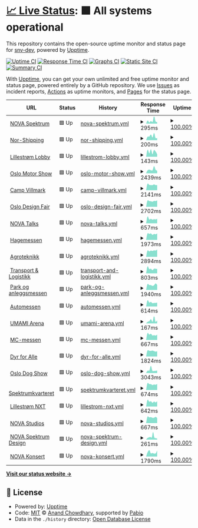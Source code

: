 # [📈 Live Status](https://status.nova.onl): <!--live status--> **🟩 All systems operational**

This repository contains the open-source uptime monitor and status page for [snv-dev](https://status.nova.onl), powered by [Upptime](https://github.com/upptime/upptime).

[![Uptime CI](https://github.com/snv-dev/upptime/workflows/Uptime%20CI/badge.svg)](https://github.com/snv-dev/upptime/actions?query=workflow%3A%22Uptime+CI%22)
[![Response Time CI](https://github.com/snv-dev/upptime/workflows/Response%20Time%20CI/badge.svg)](https://github.com/snv-dev/upptime/actions?query=workflow%3A%22Response+Time+CI%22)
[![Graphs CI](https://github.com/snv-dev/upptime/workflows/Graphs%20CI/badge.svg)](https://github.com/snv-dev/upptime/actions?query=workflow%3A%22Graphs+CI%22)
[![Static Site CI](https://github.com/snv-dev/upptime/workflows/Static%20Site%20CI/badge.svg)](https://github.com/snv-dev/upptime/actions?query=workflow%3A%22Static+Site+CI%22)
[![Summary CI](https://github.com/snv-dev/upptime/workflows/Summary%20CI/badge.svg)](https://github.com/snv-dev/upptime/actions?query=workflow%3A%22Summary+CI%22)

With [Upptime](https://upptime.js.org), you can get your own unlimited and free uptime monitor and status page, powered entirely by a GitHub repository. We use [Issues](https://github.com/snv-dev/upptime/issues) as incident reports, [Actions](https://github.com/snv-dev/upptime/actions) as uptime monitors, and [Pages](https://status.nova.onl) for the status page.

<!--start: status pages-->
<!-- This summary is generated by Upptime (https://github.com/upptime/upptime) -->
<!-- Do not edit this manually, your changes will be overwritten -->
<!-- prettier-ignore -->
| URL | Status | History | Response Time | Uptime |
| --- | ------ | ------- | ------------- | ------ |
| <img alt="" src="https://icons.duckduckgo.com/ip3/novaspektrum.no.ico" height="13"> [NOVA Spektrum](https://novaspektrum.no) | 🟩 Up | [nova-spektrum.yml](https://github.com/snv-dev/upptime/commits/HEAD/history/nova-spektrum.yml) | <details><summary><img alt="Response time graph" src="./graphs/nova-spektrum/response-time-week.png" height="20"> 295ms</summary><br><a href="https://status.nova.onl/history/nova-spektrum"><img alt="Response time 249" src="https://img.shields.io/endpoint?url=https%3A%2F%2Fraw.githubusercontent.com%2Fsnv-dev%2Fupptime%2FHEAD%2Fapi%2Fnova-spektrum%2Fresponse-time.json"></a><br><a href="https://status.nova.onl/history/nova-spektrum"><img alt="24-hour response time 194" src="https://img.shields.io/endpoint?url=https%3A%2F%2Fraw.githubusercontent.com%2Fsnv-dev%2Fupptime%2FHEAD%2Fapi%2Fnova-spektrum%2Fresponse-time-day.json"></a><br><a href="https://status.nova.onl/history/nova-spektrum"><img alt="7-day response time 295" src="https://img.shields.io/endpoint?url=https%3A%2F%2Fraw.githubusercontent.com%2Fsnv-dev%2Fupptime%2FHEAD%2Fapi%2Fnova-spektrum%2Fresponse-time-week.json"></a><br><a href="https://status.nova.onl/history/nova-spektrum"><img alt="30-day response time 212" src="https://img.shields.io/endpoint?url=https%3A%2F%2Fraw.githubusercontent.com%2Fsnv-dev%2Fupptime%2FHEAD%2Fapi%2Fnova-spektrum%2Fresponse-time-month.json"></a><br><a href="https://status.nova.onl/history/nova-spektrum"><img alt="1-year response time 217" src="https://img.shields.io/endpoint?url=https%3A%2F%2Fraw.githubusercontent.com%2Fsnv-dev%2Fupptime%2FHEAD%2Fapi%2Fnova-spektrum%2Fresponse-time-year.json"></a></details> | <details><summary><a href="https://status.nova.onl/history/nova-spektrum">100.00%</a></summary><a href="https://status.nova.onl/history/nova-spektrum"><img alt="All-time uptime 99.98%" src="https://img.shields.io/endpoint?url=https%3A%2F%2Fraw.githubusercontent.com%2Fsnv-dev%2Fupptime%2FHEAD%2Fapi%2Fnova-spektrum%2Fuptime.json"></a><br><a href="https://status.nova.onl/history/nova-spektrum"><img alt="24-hour uptime 100.00%" src="https://img.shields.io/endpoint?url=https%3A%2F%2Fraw.githubusercontent.com%2Fsnv-dev%2Fupptime%2FHEAD%2Fapi%2Fnova-spektrum%2Fuptime-day.json"></a><br><a href="https://status.nova.onl/history/nova-spektrum"><img alt="7-day uptime 100.00%" src="https://img.shields.io/endpoint?url=https%3A%2F%2Fraw.githubusercontent.com%2Fsnv-dev%2Fupptime%2FHEAD%2Fapi%2Fnova-spektrum%2Fuptime-week.json"></a><br><a href="https://status.nova.onl/history/nova-spektrum"><img alt="30-day uptime 99.89%" src="https://img.shields.io/endpoint?url=https%3A%2F%2Fraw.githubusercontent.com%2Fsnv-dev%2Fupptime%2FHEAD%2Fapi%2Fnova-spektrum%2Fuptime-month.json"></a><br><a href="https://status.nova.onl/history/nova-spektrum"><img alt="1-year uptime 99.99%" src="https://img.shields.io/endpoint?url=https%3A%2F%2Fraw.githubusercontent.com%2Fsnv-dev%2Fupptime%2FHEAD%2Fapi%2Fnova-spektrum%2Fuptime-year.json"></a></details>
| <img alt="" src="https://icons.duckduckgo.com/ip3/nor-shipping.com.ico" height="13"> [Nor-Shipping](https://nor-shipping.com) | 🟩 Up | [nor-shipping.yml](https://github.com/snv-dev/upptime/commits/HEAD/history/nor-shipping.yml) | <details><summary><img alt="Response time graph" src="./graphs/nor-shipping/response-time-week.png" height="20"> 200ms</summary><br><a href="https://status.nova.onl/history/nor-shipping"><img alt="Response time 247" src="https://img.shields.io/endpoint?url=https%3A%2F%2Fraw.githubusercontent.com%2Fsnv-dev%2Fupptime%2FHEAD%2Fapi%2Fnor-shipping%2Fresponse-time.json"></a><br><a href="https://status.nova.onl/history/nor-shipping"><img alt="24-hour response time 174" src="https://img.shields.io/endpoint?url=https%3A%2F%2Fraw.githubusercontent.com%2Fsnv-dev%2Fupptime%2FHEAD%2Fapi%2Fnor-shipping%2Fresponse-time-day.json"></a><br><a href="https://status.nova.onl/history/nor-shipping"><img alt="7-day response time 200" src="https://img.shields.io/endpoint?url=https%3A%2F%2Fraw.githubusercontent.com%2Fsnv-dev%2Fupptime%2FHEAD%2Fapi%2Fnor-shipping%2Fresponse-time-week.json"></a><br><a href="https://status.nova.onl/history/nor-shipping"><img alt="30-day response time 211" src="https://img.shields.io/endpoint?url=https%3A%2F%2Fraw.githubusercontent.com%2Fsnv-dev%2Fupptime%2FHEAD%2Fapi%2Fnor-shipping%2Fresponse-time-month.json"></a><br><a href="https://status.nova.onl/history/nor-shipping"><img alt="1-year response time 209" src="https://img.shields.io/endpoint?url=https%3A%2F%2Fraw.githubusercontent.com%2Fsnv-dev%2Fupptime%2FHEAD%2Fapi%2Fnor-shipping%2Fresponse-time-year.json"></a></details> | <details><summary><a href="https://status.nova.onl/history/nor-shipping">100.00%</a></summary><a href="https://status.nova.onl/history/nor-shipping"><img alt="All-time uptime 99.98%" src="https://img.shields.io/endpoint?url=https%3A%2F%2Fraw.githubusercontent.com%2Fsnv-dev%2Fupptime%2FHEAD%2Fapi%2Fnor-shipping%2Fuptime.json"></a><br><a href="https://status.nova.onl/history/nor-shipping"><img alt="24-hour uptime 100.00%" src="https://img.shields.io/endpoint?url=https%3A%2F%2Fraw.githubusercontent.com%2Fsnv-dev%2Fupptime%2FHEAD%2Fapi%2Fnor-shipping%2Fuptime-day.json"></a><br><a href="https://status.nova.onl/history/nor-shipping"><img alt="7-day uptime 100.00%" src="https://img.shields.io/endpoint?url=https%3A%2F%2Fraw.githubusercontent.com%2Fsnv-dev%2Fupptime%2FHEAD%2Fapi%2Fnor-shipping%2Fuptime-week.json"></a><br><a href="https://status.nova.onl/history/nor-shipping"><img alt="30-day uptime 99.90%" src="https://img.shields.io/endpoint?url=https%3A%2F%2Fraw.githubusercontent.com%2Fsnv-dev%2Fupptime%2FHEAD%2Fapi%2Fnor-shipping%2Fuptime-month.json"></a><br><a href="https://status.nova.onl/history/nor-shipping"><img alt="1-year uptime 99.99%" src="https://img.shields.io/endpoint?url=https%3A%2F%2Fraw.githubusercontent.com%2Fsnv-dev%2Fupptime%2FHEAD%2Fapi%2Fnor-shipping%2Fuptime-year.json"></a></details>
| <img alt="" src="https://icons.duckduckgo.com/ip3/lillestromlobby.no.ico" height="13"> [Lillestrøm Lobby](https://lillestromlobby.no) | 🟩 Up | [lillestrom-lobby.yml](https://github.com/snv-dev/upptime/commits/HEAD/history/lillestrom-lobby.yml) | <details><summary><img alt="Response time graph" src="./graphs/lillestrom-lobby/response-time-week.png" height="20"> 143ms</summary><br><a href="https://status.nova.onl/history/lillestrom-lobby"><img alt="Response time 230" src="https://img.shields.io/endpoint?url=https%3A%2F%2Fraw.githubusercontent.com%2Fsnv-dev%2Fupptime%2FHEAD%2Fapi%2Flillestrom-lobby%2Fresponse-time.json"></a><br><a href="https://status.nova.onl/history/lillestrom-lobby"><img alt="24-hour response time 88" src="https://img.shields.io/endpoint?url=https%3A%2F%2Fraw.githubusercontent.com%2Fsnv-dev%2Fupptime%2FHEAD%2Fapi%2Flillestrom-lobby%2Fresponse-time-day.json"></a><br><a href="https://status.nova.onl/history/lillestrom-lobby"><img alt="7-day response time 143" src="https://img.shields.io/endpoint?url=https%3A%2F%2Fraw.githubusercontent.com%2Fsnv-dev%2Fupptime%2FHEAD%2Fapi%2Flillestrom-lobby%2Fresponse-time-week.json"></a><br><a href="https://status.nova.onl/history/lillestrom-lobby"><img alt="30-day response time 189" src="https://img.shields.io/endpoint?url=https%3A%2F%2Fraw.githubusercontent.com%2Fsnv-dev%2Fupptime%2FHEAD%2Fapi%2Flillestrom-lobby%2Fresponse-time-month.json"></a><br><a href="https://status.nova.onl/history/lillestrom-lobby"><img alt="1-year response time 227" src="https://img.shields.io/endpoint?url=https%3A%2F%2Fraw.githubusercontent.com%2Fsnv-dev%2Fupptime%2FHEAD%2Fapi%2Flillestrom-lobby%2Fresponse-time-year.json"></a></details> | <details><summary><a href="https://status.nova.onl/history/lillestrom-lobby">100.00%</a></summary><a href="https://status.nova.onl/history/lillestrom-lobby"><img alt="All-time uptime 99.83%" src="https://img.shields.io/endpoint?url=https%3A%2F%2Fraw.githubusercontent.com%2Fsnv-dev%2Fupptime%2FHEAD%2Fapi%2Flillestrom-lobby%2Fuptime.json"></a><br><a href="https://status.nova.onl/history/lillestrom-lobby"><img alt="24-hour uptime 100.00%" src="https://img.shields.io/endpoint?url=https%3A%2F%2Fraw.githubusercontent.com%2Fsnv-dev%2Fupptime%2FHEAD%2Fapi%2Flillestrom-lobby%2Fuptime-day.json"></a><br><a href="https://status.nova.onl/history/lillestrom-lobby"><img alt="7-day uptime 100.00%" src="https://img.shields.io/endpoint?url=https%3A%2F%2Fraw.githubusercontent.com%2Fsnv-dev%2Fupptime%2FHEAD%2Fapi%2Flillestrom-lobby%2Fuptime-week.json"></a><br><a href="https://status.nova.onl/history/lillestrom-lobby"><img alt="30-day uptime 100.00%" src="https://img.shields.io/endpoint?url=https%3A%2F%2Fraw.githubusercontent.com%2Fsnv-dev%2Fupptime%2FHEAD%2Fapi%2Flillestrom-lobby%2Fuptime-month.json"></a><br><a href="https://status.nova.onl/history/lillestrom-lobby"><img alt="1-year uptime 99.77%" src="https://img.shields.io/endpoint?url=https%3A%2F%2Fraw.githubusercontent.com%2Fsnv-dev%2Fupptime%2FHEAD%2Fapi%2Flillestrom-lobby%2Fuptime-year.json"></a></details>
| <img alt="" src="https://icons.duckduckgo.com/ip3/oslomotorshow.no.ico" height="13"> [Oslo Motor Show](https://oslomotorshow.no) | 🟩 Up | [oslo-motor-show.yml](https://github.com/snv-dev/upptime/commits/HEAD/history/oslo-motor-show.yml) | <details><summary><img alt="Response time graph" src="./graphs/oslo-motor-show/response-time-week.png" height="20"> 2439ms</summary><br><a href="https://status.nova.onl/history/oslo-motor-show"><img alt="Response time 1721" src="https://img.shields.io/endpoint?url=https%3A%2F%2Fraw.githubusercontent.com%2Fsnv-dev%2Fupptime%2FHEAD%2Fapi%2Foslo-motor-show%2Fresponse-time.json"></a><br><a href="https://status.nova.onl/history/oslo-motor-show"><img alt="24-hour response time 2032" src="https://img.shields.io/endpoint?url=https%3A%2F%2Fraw.githubusercontent.com%2Fsnv-dev%2Fupptime%2FHEAD%2Fapi%2Foslo-motor-show%2Fresponse-time-day.json"></a><br><a href="https://status.nova.onl/history/oslo-motor-show"><img alt="7-day response time 2439" src="https://img.shields.io/endpoint?url=https%3A%2F%2Fraw.githubusercontent.com%2Fsnv-dev%2Fupptime%2FHEAD%2Fapi%2Foslo-motor-show%2Fresponse-time-week.json"></a><br><a href="https://status.nova.onl/history/oslo-motor-show"><img alt="30-day response time 2273" src="https://img.shields.io/endpoint?url=https%3A%2F%2Fraw.githubusercontent.com%2Fsnv-dev%2Fupptime%2FHEAD%2Fapi%2Foslo-motor-show%2Fresponse-time-month.json"></a><br><a href="https://status.nova.onl/history/oslo-motor-show"><img alt="1-year response time 1978" src="https://img.shields.io/endpoint?url=https%3A%2F%2Fraw.githubusercontent.com%2Fsnv-dev%2Fupptime%2FHEAD%2Fapi%2Foslo-motor-show%2Fresponse-time-year.json"></a></details> | <details><summary><a href="https://status.nova.onl/history/oslo-motor-show">100.00%</a></summary><a href="https://status.nova.onl/history/oslo-motor-show"><img alt="All-time uptime 99.97%" src="https://img.shields.io/endpoint?url=https%3A%2F%2Fraw.githubusercontent.com%2Fsnv-dev%2Fupptime%2FHEAD%2Fapi%2Foslo-motor-show%2Fuptime.json"></a><br><a href="https://status.nova.onl/history/oslo-motor-show"><img alt="24-hour uptime 100.00%" src="https://img.shields.io/endpoint?url=https%3A%2F%2Fraw.githubusercontent.com%2Fsnv-dev%2Fupptime%2FHEAD%2Fapi%2Foslo-motor-show%2Fuptime-day.json"></a><br><a href="https://status.nova.onl/history/oslo-motor-show"><img alt="7-day uptime 100.00%" src="https://img.shields.io/endpoint?url=https%3A%2F%2Fraw.githubusercontent.com%2Fsnv-dev%2Fupptime%2FHEAD%2Fapi%2Foslo-motor-show%2Fuptime-week.json"></a><br><a href="https://status.nova.onl/history/oslo-motor-show"><img alt="30-day uptime 99.87%" src="https://img.shields.io/endpoint?url=https%3A%2F%2Fraw.githubusercontent.com%2Fsnv-dev%2Fupptime%2FHEAD%2Fapi%2Foslo-motor-show%2Fuptime-month.json"></a><br><a href="https://status.nova.onl/history/oslo-motor-show"><img alt="1-year uptime 99.96%" src="https://img.shields.io/endpoint?url=https%3A%2F%2Fraw.githubusercontent.com%2Fsnv-dev%2Fupptime%2FHEAD%2Fapi%2Foslo-motor-show%2Fuptime-year.json"></a></details>
| <img alt="" src="https://icons.duckduckgo.com/ip3/campvillmark.no.ico" height="13"> [Camp Villmark](https://campvillmark.no) | 🟩 Up | [camp-villmark.yml](https://github.com/snv-dev/upptime/commits/HEAD/history/camp-villmark.yml) | <details><summary><img alt="Response time graph" src="./graphs/camp-villmark/response-time-week.png" height="20"> 2141ms</summary><br><a href="https://status.nova.onl/history/camp-villmark"><img alt="Response time 1837" src="https://img.shields.io/endpoint?url=https%3A%2F%2Fraw.githubusercontent.com%2Fsnv-dev%2Fupptime%2FHEAD%2Fapi%2Fcamp-villmark%2Fresponse-time.json"></a><br><a href="https://status.nova.onl/history/camp-villmark"><img alt="24-hour response time 2358" src="https://img.shields.io/endpoint?url=https%3A%2F%2Fraw.githubusercontent.com%2Fsnv-dev%2Fupptime%2FHEAD%2Fapi%2Fcamp-villmark%2Fresponse-time-day.json"></a><br><a href="https://status.nova.onl/history/camp-villmark"><img alt="7-day response time 2141" src="https://img.shields.io/endpoint?url=https%3A%2F%2Fraw.githubusercontent.com%2Fsnv-dev%2Fupptime%2FHEAD%2Fapi%2Fcamp-villmark%2Fresponse-time-week.json"></a><br><a href="https://status.nova.onl/history/camp-villmark"><img alt="30-day response time 2425" src="https://img.shields.io/endpoint?url=https%3A%2F%2Fraw.githubusercontent.com%2Fsnv-dev%2Fupptime%2FHEAD%2Fapi%2Fcamp-villmark%2Fresponse-time-month.json"></a><br><a href="https://status.nova.onl/history/camp-villmark"><img alt="1-year response time 2096" src="https://img.shields.io/endpoint?url=https%3A%2F%2Fraw.githubusercontent.com%2Fsnv-dev%2Fupptime%2FHEAD%2Fapi%2Fcamp-villmark%2Fresponse-time-year.json"></a></details> | <details><summary><a href="https://status.nova.onl/history/camp-villmark">100.00%</a></summary><a href="https://status.nova.onl/history/camp-villmark"><img alt="All-time uptime 99.97%" src="https://img.shields.io/endpoint?url=https%3A%2F%2Fraw.githubusercontent.com%2Fsnv-dev%2Fupptime%2FHEAD%2Fapi%2Fcamp-villmark%2Fuptime.json"></a><br><a href="https://status.nova.onl/history/camp-villmark"><img alt="24-hour uptime 100.00%" src="https://img.shields.io/endpoint?url=https%3A%2F%2Fraw.githubusercontent.com%2Fsnv-dev%2Fupptime%2FHEAD%2Fapi%2Fcamp-villmark%2Fuptime-day.json"></a><br><a href="https://status.nova.onl/history/camp-villmark"><img alt="7-day uptime 100.00%" src="https://img.shields.io/endpoint?url=https%3A%2F%2Fraw.githubusercontent.com%2Fsnv-dev%2Fupptime%2FHEAD%2Fapi%2Fcamp-villmark%2Fuptime-week.json"></a><br><a href="https://status.nova.onl/history/camp-villmark"><img alt="30-day uptime 99.87%" src="https://img.shields.io/endpoint?url=https%3A%2F%2Fraw.githubusercontent.com%2Fsnv-dev%2Fupptime%2FHEAD%2Fapi%2Fcamp-villmark%2Fuptime-month.json"></a><br><a href="https://status.nova.onl/history/camp-villmark"><img alt="1-year uptime 99.95%" src="https://img.shields.io/endpoint?url=https%3A%2F%2Fraw.githubusercontent.com%2Fsnv-dev%2Fupptime%2FHEAD%2Fapi%2Fcamp-villmark%2Fuptime-year.json"></a></details>
| <img alt="" src="https://icons.duckduckgo.com/ip3/oslodesignfair.no.ico" height="13"> [Oslo Design Fair](https://oslodesignfair.no) | 🟩 Up | [oslo-design-fair.yml](https://github.com/snv-dev/upptime/commits/HEAD/history/oslo-design-fair.yml) | <details><summary><img alt="Response time graph" src="./graphs/oslo-design-fair/response-time-week.png" height="20"> 2702ms</summary><br><a href="https://status.nova.onl/history/oslo-design-fair"><img alt="Response time 2012" src="https://img.shields.io/endpoint?url=https%3A%2F%2Fraw.githubusercontent.com%2Fsnv-dev%2Fupptime%2FHEAD%2Fapi%2Foslo-design-fair%2Fresponse-time.json"></a><br><a href="https://status.nova.onl/history/oslo-design-fair"><img alt="24-hour response time 2872" src="https://img.shields.io/endpoint?url=https%3A%2F%2Fraw.githubusercontent.com%2Fsnv-dev%2Fupptime%2FHEAD%2Fapi%2Foslo-design-fair%2Fresponse-time-day.json"></a><br><a href="https://status.nova.onl/history/oslo-design-fair"><img alt="7-day response time 2702" src="https://img.shields.io/endpoint?url=https%3A%2F%2Fraw.githubusercontent.com%2Fsnv-dev%2Fupptime%2FHEAD%2Fapi%2Foslo-design-fair%2Fresponse-time-week.json"></a><br><a href="https://status.nova.onl/history/oslo-design-fair"><img alt="30-day response time 2950" src="https://img.shields.io/endpoint?url=https%3A%2F%2Fraw.githubusercontent.com%2Fsnv-dev%2Fupptime%2FHEAD%2Fapi%2Foslo-design-fair%2Fresponse-time-month.json"></a><br><a href="https://status.nova.onl/history/oslo-design-fair"><img alt="1-year response time 2398" src="https://img.shields.io/endpoint?url=https%3A%2F%2Fraw.githubusercontent.com%2Fsnv-dev%2Fupptime%2FHEAD%2Fapi%2Foslo-design-fair%2Fresponse-time-year.json"></a></details> | <details><summary><a href="https://status.nova.onl/history/oslo-design-fair">100.00%</a></summary><a href="https://status.nova.onl/history/oslo-design-fair"><img alt="All-time uptime 99.97%" src="https://img.shields.io/endpoint?url=https%3A%2F%2Fraw.githubusercontent.com%2Fsnv-dev%2Fupptime%2FHEAD%2Fapi%2Foslo-design-fair%2Fuptime.json"></a><br><a href="https://status.nova.onl/history/oslo-design-fair"><img alt="24-hour uptime 100.00%" src="https://img.shields.io/endpoint?url=https%3A%2F%2Fraw.githubusercontent.com%2Fsnv-dev%2Fupptime%2FHEAD%2Fapi%2Foslo-design-fair%2Fuptime-day.json"></a><br><a href="https://status.nova.onl/history/oslo-design-fair"><img alt="7-day uptime 100.00%" src="https://img.shields.io/endpoint?url=https%3A%2F%2Fraw.githubusercontent.com%2Fsnv-dev%2Fupptime%2FHEAD%2Fapi%2Foslo-design-fair%2Fuptime-week.json"></a><br><a href="https://status.nova.onl/history/oslo-design-fair"><img alt="30-day uptime 99.87%" src="https://img.shields.io/endpoint?url=https%3A%2F%2Fraw.githubusercontent.com%2Fsnv-dev%2Fupptime%2FHEAD%2Fapi%2Foslo-design-fair%2Fuptime-month.json"></a><br><a href="https://status.nova.onl/history/oslo-design-fair"><img alt="1-year uptime 99.95%" src="https://img.shields.io/endpoint?url=https%3A%2F%2Fraw.githubusercontent.com%2Fsnv-dev%2Fupptime%2FHEAD%2Fapi%2Foslo-design-fair%2Fuptime-year.json"></a></details>
| <img alt="" src="https://icons.duckduckgo.com/ip3/novatalks.no.ico" height="13"> [NOVA Talks](https://novatalks.no) | 🟩 Up | [nova-talks.yml](https://github.com/snv-dev/upptime/commits/HEAD/history/nova-talks.yml) | <details><summary><img alt="Response time graph" src="./graphs/nova-talks/response-time-week.png" height="20"> 657ms</summary><br><a href="https://status.nova.onl/history/nova-talks"><img alt="Response time 984" src="https://img.shields.io/endpoint?url=https%3A%2F%2Fraw.githubusercontent.com%2Fsnv-dev%2Fupptime%2FHEAD%2Fapi%2Fnova-talks%2Fresponse-time.json"></a><br><a href="https://status.nova.onl/history/nova-talks"><img alt="24-hour response time 686" src="https://img.shields.io/endpoint?url=https%3A%2F%2Fraw.githubusercontent.com%2Fsnv-dev%2Fupptime%2FHEAD%2Fapi%2Fnova-talks%2Fresponse-time-day.json"></a><br><a href="https://status.nova.onl/history/nova-talks"><img alt="7-day response time 657" src="https://img.shields.io/endpoint?url=https%3A%2F%2Fraw.githubusercontent.com%2Fsnv-dev%2Fupptime%2FHEAD%2Fapi%2Fnova-talks%2Fresponse-time-week.json"></a><br><a href="https://status.nova.onl/history/nova-talks"><img alt="30-day response time 722" src="https://img.shields.io/endpoint?url=https%3A%2F%2Fraw.githubusercontent.com%2Fsnv-dev%2Fupptime%2FHEAD%2Fapi%2Fnova-talks%2Fresponse-time-month.json"></a><br><a href="https://status.nova.onl/history/nova-talks"><img alt="1-year response time 942" src="https://img.shields.io/endpoint?url=https%3A%2F%2Fraw.githubusercontent.com%2Fsnv-dev%2Fupptime%2FHEAD%2Fapi%2Fnova-talks%2Fresponse-time-year.json"></a></details> | <details><summary><a href="https://status.nova.onl/history/nova-talks">100.00%</a></summary><a href="https://status.nova.onl/history/nova-talks"><img alt="All-time uptime 99.98%" src="https://img.shields.io/endpoint?url=https%3A%2F%2Fraw.githubusercontent.com%2Fsnv-dev%2Fupptime%2FHEAD%2Fapi%2Fnova-talks%2Fuptime.json"></a><br><a href="https://status.nova.onl/history/nova-talks"><img alt="24-hour uptime 100.00%" src="https://img.shields.io/endpoint?url=https%3A%2F%2Fraw.githubusercontent.com%2Fsnv-dev%2Fupptime%2FHEAD%2Fapi%2Fnova-talks%2Fuptime-day.json"></a><br><a href="https://status.nova.onl/history/nova-talks"><img alt="7-day uptime 100.00%" src="https://img.shields.io/endpoint?url=https%3A%2F%2Fraw.githubusercontent.com%2Fsnv-dev%2Fupptime%2FHEAD%2Fapi%2Fnova-talks%2Fuptime-week.json"></a><br><a href="https://status.nova.onl/history/nova-talks"><img alt="30-day uptime 100.00%" src="https://img.shields.io/endpoint?url=https%3A%2F%2Fraw.githubusercontent.com%2Fsnv-dev%2Fupptime%2FHEAD%2Fapi%2Fnova-talks%2Fuptime-month.json"></a><br><a href="https://status.nova.onl/history/nova-talks"><img alt="1-year uptime 99.97%" src="https://img.shields.io/endpoint?url=https%3A%2F%2Fraw.githubusercontent.com%2Fsnv-dev%2Fupptime%2FHEAD%2Fapi%2Fnova-talks%2Fuptime-year.json"></a></details>
| <img alt="" src="https://icons.duckduckgo.com/ip3/hagemessen.no.ico" height="13"> [Hagemessen](https://hagemessen.no) | 🟩 Up | [hagemessen.yml](https://github.com/snv-dev/upptime/commits/HEAD/history/hagemessen.yml) | <details><summary><img alt="Response time graph" src="./graphs/hagemessen/response-time-week.png" height="20"> 1973ms</summary><br><a href="https://status.nova.onl/history/hagemessen"><img alt="Response time 1723" src="https://img.shields.io/endpoint?url=https%3A%2F%2Fraw.githubusercontent.com%2Fsnv-dev%2Fupptime%2FHEAD%2Fapi%2Fhagemessen%2Fresponse-time.json"></a><br><a href="https://status.nova.onl/history/hagemessen"><img alt="24-hour response time 1989" src="https://img.shields.io/endpoint?url=https%3A%2F%2Fraw.githubusercontent.com%2Fsnv-dev%2Fupptime%2FHEAD%2Fapi%2Fhagemessen%2Fresponse-time-day.json"></a><br><a href="https://status.nova.onl/history/hagemessen"><img alt="7-day response time 1973" src="https://img.shields.io/endpoint?url=https%3A%2F%2Fraw.githubusercontent.com%2Fsnv-dev%2Fupptime%2FHEAD%2Fapi%2Fhagemessen%2Fresponse-time-week.json"></a><br><a href="https://status.nova.onl/history/hagemessen"><img alt="30-day response time 2291" src="https://img.shields.io/endpoint?url=https%3A%2F%2Fraw.githubusercontent.com%2Fsnv-dev%2Fupptime%2FHEAD%2Fapi%2Fhagemessen%2Fresponse-time-month.json"></a><br><a href="https://status.nova.onl/history/hagemessen"><img alt="1-year response time 1962" src="https://img.shields.io/endpoint?url=https%3A%2F%2Fraw.githubusercontent.com%2Fsnv-dev%2Fupptime%2FHEAD%2Fapi%2Fhagemessen%2Fresponse-time-year.json"></a></details> | <details><summary><a href="https://status.nova.onl/history/hagemessen">100.00%</a></summary><a href="https://status.nova.onl/history/hagemessen"><img alt="All-time uptime 99.97%" src="https://img.shields.io/endpoint?url=https%3A%2F%2Fraw.githubusercontent.com%2Fsnv-dev%2Fupptime%2FHEAD%2Fapi%2Fhagemessen%2Fuptime.json"></a><br><a href="https://status.nova.onl/history/hagemessen"><img alt="24-hour uptime 100.00%" src="https://img.shields.io/endpoint?url=https%3A%2F%2Fraw.githubusercontent.com%2Fsnv-dev%2Fupptime%2FHEAD%2Fapi%2Fhagemessen%2Fuptime-day.json"></a><br><a href="https://status.nova.onl/history/hagemessen"><img alt="7-day uptime 100.00%" src="https://img.shields.io/endpoint?url=https%3A%2F%2Fraw.githubusercontent.com%2Fsnv-dev%2Fupptime%2FHEAD%2Fapi%2Fhagemessen%2Fuptime-week.json"></a><br><a href="https://status.nova.onl/history/hagemessen"><img alt="30-day uptime 99.88%" src="https://img.shields.io/endpoint?url=https%3A%2F%2Fraw.githubusercontent.com%2Fsnv-dev%2Fupptime%2FHEAD%2Fapi%2Fhagemessen%2Fuptime-month.json"></a><br><a href="https://status.nova.onl/history/hagemessen"><img alt="1-year uptime 99.95%" src="https://img.shields.io/endpoint?url=https%3A%2F%2Fraw.githubusercontent.com%2Fsnv-dev%2Fupptime%2FHEAD%2Fapi%2Fhagemessen%2Fuptime-year.json"></a></details>
| <img alt="" src="https://icons.duckduckgo.com/ip3/agroteknikk.no.ico" height="13"> [Agroteknikk](https://agroteknikk.no) | 🟩 Up | [agroteknikk.yml](https://github.com/snv-dev/upptime/commits/HEAD/history/agroteknikk.yml) | <details><summary><img alt="Response time graph" src="./graphs/agroteknikk/response-time-week.png" height="20"> 2894ms</summary><br><a href="https://status.nova.onl/history/agroteknikk"><img alt="Response time 2347" src="https://img.shields.io/endpoint?url=https%3A%2F%2Fraw.githubusercontent.com%2Fsnv-dev%2Fupptime%2FHEAD%2Fapi%2Fagroteknikk%2Fresponse-time.json"></a><br><a href="https://status.nova.onl/history/agroteknikk"><img alt="24-hour response time 2705" src="https://img.shields.io/endpoint?url=https%3A%2F%2Fraw.githubusercontent.com%2Fsnv-dev%2Fupptime%2FHEAD%2Fapi%2Fagroteknikk%2Fresponse-time-day.json"></a><br><a href="https://status.nova.onl/history/agroteknikk"><img alt="7-day response time 2894" src="https://img.shields.io/endpoint?url=https%3A%2F%2Fraw.githubusercontent.com%2Fsnv-dev%2Fupptime%2FHEAD%2Fapi%2Fagroteknikk%2Fresponse-time-week.json"></a><br><a href="https://status.nova.onl/history/agroteknikk"><img alt="30-day response time 3209" src="https://img.shields.io/endpoint?url=https%3A%2F%2Fraw.githubusercontent.com%2Fsnv-dev%2Fupptime%2FHEAD%2Fapi%2Fagroteknikk%2Fresponse-time-month.json"></a><br><a href="https://status.nova.onl/history/agroteknikk"><img alt="1-year response time 2677" src="https://img.shields.io/endpoint?url=https%3A%2F%2Fraw.githubusercontent.com%2Fsnv-dev%2Fupptime%2FHEAD%2Fapi%2Fagroteknikk%2Fresponse-time-year.json"></a></details> | <details><summary><a href="https://status.nova.onl/history/agroteknikk">100.00%</a></summary><a href="https://status.nova.onl/history/agroteknikk"><img alt="All-time uptime 99.97%" src="https://img.shields.io/endpoint?url=https%3A%2F%2Fraw.githubusercontent.com%2Fsnv-dev%2Fupptime%2FHEAD%2Fapi%2Fagroteknikk%2Fuptime.json"></a><br><a href="https://status.nova.onl/history/agroteknikk"><img alt="24-hour uptime 100.00%" src="https://img.shields.io/endpoint?url=https%3A%2F%2Fraw.githubusercontent.com%2Fsnv-dev%2Fupptime%2FHEAD%2Fapi%2Fagroteknikk%2Fuptime-day.json"></a><br><a href="https://status.nova.onl/history/agroteknikk"><img alt="7-day uptime 100.00%" src="https://img.shields.io/endpoint?url=https%3A%2F%2Fraw.githubusercontent.com%2Fsnv-dev%2Fupptime%2FHEAD%2Fapi%2Fagroteknikk%2Fuptime-week.json"></a><br><a href="https://status.nova.onl/history/agroteknikk"><img alt="30-day uptime 99.88%" src="https://img.shields.io/endpoint?url=https%3A%2F%2Fraw.githubusercontent.com%2Fsnv-dev%2Fupptime%2FHEAD%2Fapi%2Fagroteknikk%2Fuptime-month.json"></a><br><a href="https://status.nova.onl/history/agroteknikk"><img alt="1-year uptime 99.95%" src="https://img.shields.io/endpoint?url=https%3A%2F%2Fraw.githubusercontent.com%2Fsnv-dev%2Fupptime%2FHEAD%2Fapi%2Fagroteknikk%2Fuptime-year.json"></a></details>
| <img alt="" src="https://icons.duckduckgo.com/ip3/transport-logistikk.no.ico" height="13"> [Transport & Logistikk](https://transport-logistikk.no) | 🟩 Up | [transport-and-logistikk.yml](https://github.com/snv-dev/upptime/commits/HEAD/history/transport-and-logistikk.yml) | <details><summary><img alt="Response time graph" src="./graphs/transport-and-logistikk/response-time-week.png" height="20"> 803ms</summary><br><a href="https://status.nova.onl/history/transport-and-logistikk"><img alt="Response time 999" src="https://img.shields.io/endpoint?url=https%3A%2F%2Fraw.githubusercontent.com%2Fsnv-dev%2Fupptime%2FHEAD%2Fapi%2Ftransport-and-logistikk%2Fresponse-time.json"></a><br><a href="https://status.nova.onl/history/transport-and-logistikk"><img alt="24-hour response time 874" src="https://img.shields.io/endpoint?url=https%3A%2F%2Fraw.githubusercontent.com%2Fsnv-dev%2Fupptime%2FHEAD%2Fapi%2Ftransport-and-logistikk%2Fresponse-time-day.json"></a><br><a href="https://status.nova.onl/history/transport-and-logistikk"><img alt="7-day response time 803" src="https://img.shields.io/endpoint?url=https%3A%2F%2Fraw.githubusercontent.com%2Fsnv-dev%2Fupptime%2FHEAD%2Fapi%2Ftransport-and-logistikk%2Fresponse-time-week.json"></a><br><a href="https://status.nova.onl/history/transport-and-logistikk"><img alt="30-day response time 781" src="https://img.shields.io/endpoint?url=https%3A%2F%2Fraw.githubusercontent.com%2Fsnv-dev%2Fupptime%2FHEAD%2Fapi%2Ftransport-and-logistikk%2Fresponse-time-month.json"></a><br><a href="https://status.nova.onl/history/transport-and-logistikk"><img alt="1-year response time 928" src="https://img.shields.io/endpoint?url=https%3A%2F%2Fraw.githubusercontent.com%2Fsnv-dev%2Fupptime%2FHEAD%2Fapi%2Ftransport-and-logistikk%2Fresponse-time-year.json"></a></details> | <details><summary><a href="https://status.nova.onl/history/transport-and-logistikk">100.00%</a></summary><a href="https://status.nova.onl/history/transport-and-logistikk"><img alt="All-time uptime 99.98%" src="https://img.shields.io/endpoint?url=https%3A%2F%2Fraw.githubusercontent.com%2Fsnv-dev%2Fupptime%2FHEAD%2Fapi%2Ftransport-and-logistikk%2Fuptime.json"></a><br><a href="https://status.nova.onl/history/transport-and-logistikk"><img alt="24-hour uptime 100.00%" src="https://img.shields.io/endpoint?url=https%3A%2F%2Fraw.githubusercontent.com%2Fsnv-dev%2Fupptime%2FHEAD%2Fapi%2Ftransport-and-logistikk%2Fuptime-day.json"></a><br><a href="https://status.nova.onl/history/transport-and-logistikk"><img alt="7-day uptime 100.00%" src="https://img.shields.io/endpoint?url=https%3A%2F%2Fraw.githubusercontent.com%2Fsnv-dev%2Fupptime%2FHEAD%2Fapi%2Ftransport-and-logistikk%2Fuptime-week.json"></a><br><a href="https://status.nova.onl/history/transport-and-logistikk"><img alt="30-day uptime 100.00%" src="https://img.shields.io/endpoint?url=https%3A%2F%2Fraw.githubusercontent.com%2Fsnv-dev%2Fupptime%2FHEAD%2Fapi%2Ftransport-and-logistikk%2Fuptime-month.json"></a><br><a href="https://status.nova.onl/history/transport-and-logistikk"><img alt="1-year uptime 99.97%" src="https://img.shields.io/endpoint?url=https%3A%2F%2Fraw.githubusercontent.com%2Fsnv-dev%2Fupptime%2FHEAD%2Fapi%2Ftransport-and-logistikk%2Fuptime-year.json"></a></details>
| <img alt="" src="https://icons.duckduckgo.com/ip3/poga.no.ico" height="13"> [Park og anleggsmessen](https://poga.no) | 🟩 Up | [park-og-anleggsmessen.yml](https://github.com/snv-dev/upptime/commits/HEAD/history/park-og-anleggsmessen.yml) | <details><summary><img alt="Response time graph" src="./graphs/park-og-anleggsmessen/response-time-week.png" height="20"> 1940ms</summary><br><a href="https://status.nova.onl/history/park-og-anleggsmessen"><img alt="Response time 1635" src="https://img.shields.io/endpoint?url=https%3A%2F%2Fraw.githubusercontent.com%2Fsnv-dev%2Fupptime%2FHEAD%2Fapi%2Fpark-og-anleggsmessen%2Fresponse-time.json"></a><br><a href="https://status.nova.onl/history/park-og-anleggsmessen"><img alt="24-hour response time 1709" src="https://img.shields.io/endpoint?url=https%3A%2F%2Fraw.githubusercontent.com%2Fsnv-dev%2Fupptime%2FHEAD%2Fapi%2Fpark-og-anleggsmessen%2Fresponse-time-day.json"></a><br><a href="https://status.nova.onl/history/park-og-anleggsmessen"><img alt="7-day response time 1940" src="https://img.shields.io/endpoint?url=https%3A%2F%2Fraw.githubusercontent.com%2Fsnv-dev%2Fupptime%2FHEAD%2Fapi%2Fpark-og-anleggsmessen%2Fresponse-time-week.json"></a><br><a href="https://status.nova.onl/history/park-og-anleggsmessen"><img alt="30-day response time 2047" src="https://img.shields.io/endpoint?url=https%3A%2F%2Fraw.githubusercontent.com%2Fsnv-dev%2Fupptime%2FHEAD%2Fapi%2Fpark-og-anleggsmessen%2Fresponse-time-month.json"></a><br><a href="https://status.nova.onl/history/park-og-anleggsmessen"><img alt="1-year response time 1850" src="https://img.shields.io/endpoint?url=https%3A%2F%2Fraw.githubusercontent.com%2Fsnv-dev%2Fupptime%2FHEAD%2Fapi%2Fpark-og-anleggsmessen%2Fresponse-time-year.json"></a></details> | <details><summary><a href="https://status.nova.onl/history/park-og-anleggsmessen">100.00%</a></summary><a href="https://status.nova.onl/history/park-og-anleggsmessen"><img alt="All-time uptime 99.97%" src="https://img.shields.io/endpoint?url=https%3A%2F%2Fraw.githubusercontent.com%2Fsnv-dev%2Fupptime%2FHEAD%2Fapi%2Fpark-og-anleggsmessen%2Fuptime.json"></a><br><a href="https://status.nova.onl/history/park-og-anleggsmessen"><img alt="24-hour uptime 100.00%" src="https://img.shields.io/endpoint?url=https%3A%2F%2Fraw.githubusercontent.com%2Fsnv-dev%2Fupptime%2FHEAD%2Fapi%2Fpark-og-anleggsmessen%2Fuptime-day.json"></a><br><a href="https://status.nova.onl/history/park-og-anleggsmessen"><img alt="7-day uptime 100.00%" src="https://img.shields.io/endpoint?url=https%3A%2F%2Fraw.githubusercontent.com%2Fsnv-dev%2Fupptime%2FHEAD%2Fapi%2Fpark-og-anleggsmessen%2Fuptime-week.json"></a><br><a href="https://status.nova.onl/history/park-og-anleggsmessen"><img alt="30-day uptime 99.88%" src="https://img.shields.io/endpoint?url=https%3A%2F%2Fraw.githubusercontent.com%2Fsnv-dev%2Fupptime%2FHEAD%2Fapi%2Fpark-og-anleggsmessen%2Fuptime-month.json"></a><br><a href="https://status.nova.onl/history/park-og-anleggsmessen"><img alt="1-year uptime 99.96%" src="https://img.shields.io/endpoint?url=https%3A%2F%2Fraw.githubusercontent.com%2Fsnv-dev%2Fupptime%2FHEAD%2Fapi%2Fpark-og-anleggsmessen%2Fuptime-year.json"></a></details>
| <img alt="" src="https://icons.duckduckgo.com/ip3/automessen.no.ico" height="13"> [Automessen](https://automessen.no) | 🟩 Up | [automessen.yml](https://github.com/snv-dev/upptime/commits/HEAD/history/automessen.yml) | <details><summary><img alt="Response time graph" src="./graphs/automessen/response-time-week.png" height="20"> 614ms</summary><br><a href="https://status.nova.onl/history/automessen"><img alt="Response time 976" src="https://img.shields.io/endpoint?url=https%3A%2F%2Fraw.githubusercontent.com%2Fsnv-dev%2Fupptime%2FHEAD%2Fapi%2Fautomessen%2Fresponse-time.json"></a><br><a href="https://status.nova.onl/history/automessen"><img alt="24-hour response time 701" src="https://img.shields.io/endpoint?url=https%3A%2F%2Fraw.githubusercontent.com%2Fsnv-dev%2Fupptime%2FHEAD%2Fapi%2Fautomessen%2Fresponse-time-day.json"></a><br><a href="https://status.nova.onl/history/automessen"><img alt="7-day response time 614" src="https://img.shields.io/endpoint?url=https%3A%2F%2Fraw.githubusercontent.com%2Fsnv-dev%2Fupptime%2FHEAD%2Fapi%2Fautomessen%2Fresponse-time-week.json"></a><br><a href="https://status.nova.onl/history/automessen"><img alt="30-day response time 697" src="https://img.shields.io/endpoint?url=https%3A%2F%2Fraw.githubusercontent.com%2Fsnv-dev%2Fupptime%2FHEAD%2Fapi%2Fautomessen%2Fresponse-time-month.json"></a><br><a href="https://status.nova.onl/history/automessen"><img alt="1-year response time 898" src="https://img.shields.io/endpoint?url=https%3A%2F%2Fraw.githubusercontent.com%2Fsnv-dev%2Fupptime%2FHEAD%2Fapi%2Fautomessen%2Fresponse-time-year.json"></a></details> | <details><summary><a href="https://status.nova.onl/history/automessen">100.00%</a></summary><a href="https://status.nova.onl/history/automessen"><img alt="All-time uptime 99.98%" src="https://img.shields.io/endpoint?url=https%3A%2F%2Fraw.githubusercontent.com%2Fsnv-dev%2Fupptime%2FHEAD%2Fapi%2Fautomessen%2Fuptime.json"></a><br><a href="https://status.nova.onl/history/automessen"><img alt="24-hour uptime 100.00%" src="https://img.shields.io/endpoint?url=https%3A%2F%2Fraw.githubusercontent.com%2Fsnv-dev%2Fupptime%2FHEAD%2Fapi%2Fautomessen%2Fuptime-day.json"></a><br><a href="https://status.nova.onl/history/automessen"><img alt="7-day uptime 100.00%" src="https://img.shields.io/endpoint?url=https%3A%2F%2Fraw.githubusercontent.com%2Fsnv-dev%2Fupptime%2FHEAD%2Fapi%2Fautomessen%2Fuptime-week.json"></a><br><a href="https://status.nova.onl/history/automessen"><img alt="30-day uptime 100.00%" src="https://img.shields.io/endpoint?url=https%3A%2F%2Fraw.githubusercontent.com%2Fsnv-dev%2Fupptime%2FHEAD%2Fapi%2Fautomessen%2Fuptime-month.json"></a><br><a href="https://status.nova.onl/history/automessen"><img alt="1-year uptime 99.97%" src="https://img.shields.io/endpoint?url=https%3A%2F%2Fraw.githubusercontent.com%2Fsnv-dev%2Fupptime%2FHEAD%2Fapi%2Fautomessen%2Fuptime-year.json"></a></details>
| <img alt="" src="https://icons.duckduckgo.com/ip3/umamiarena.no.ico" height="13"> [UMAMI Arena](https://umamiarena.no) | 🟩 Up | [umami-arena.yml](https://github.com/snv-dev/upptime/commits/HEAD/history/umami-arena.yml) | <details><summary><img alt="Response time graph" src="./graphs/umami-arena/response-time-week.png" height="20"> 167ms</summary><br><a href="https://status.nova.onl/history/umami-arena"><img alt="Response time 393" src="https://img.shields.io/endpoint?url=https%3A%2F%2Fraw.githubusercontent.com%2Fsnv-dev%2Fupptime%2FHEAD%2Fapi%2Fumami-arena%2Fresponse-time.json"></a><br><a href="https://status.nova.onl/history/umami-arena"><img alt="24-hour response time 143" src="https://img.shields.io/endpoint?url=https%3A%2F%2Fraw.githubusercontent.com%2Fsnv-dev%2Fupptime%2FHEAD%2Fapi%2Fumami-arena%2Fresponse-time-day.json"></a><br><a href="https://status.nova.onl/history/umami-arena"><img alt="7-day response time 167" src="https://img.shields.io/endpoint?url=https%3A%2F%2Fraw.githubusercontent.com%2Fsnv-dev%2Fupptime%2FHEAD%2Fapi%2Fumami-arena%2Fresponse-time-week.json"></a><br><a href="https://status.nova.onl/history/umami-arena"><img alt="30-day response time 200" src="https://img.shields.io/endpoint?url=https%3A%2F%2Fraw.githubusercontent.com%2Fsnv-dev%2Fupptime%2FHEAD%2Fapi%2Fumami-arena%2Fresponse-time-month.json"></a><br><a href="https://status.nova.onl/history/umami-arena"><img alt="1-year response time 214" src="https://img.shields.io/endpoint?url=https%3A%2F%2Fraw.githubusercontent.com%2Fsnv-dev%2Fupptime%2FHEAD%2Fapi%2Fumami-arena%2Fresponse-time-year.json"></a></details> | <details><summary><a href="https://status.nova.onl/history/umami-arena">100.00%</a></summary><a href="https://status.nova.onl/history/umami-arena"><img alt="All-time uptime 99.81%" src="https://img.shields.io/endpoint?url=https%3A%2F%2Fraw.githubusercontent.com%2Fsnv-dev%2Fupptime%2FHEAD%2Fapi%2Fumami-arena%2Fuptime.json"></a><br><a href="https://status.nova.onl/history/umami-arena"><img alt="24-hour uptime 100.00%" src="https://img.shields.io/endpoint?url=https%3A%2F%2Fraw.githubusercontent.com%2Fsnv-dev%2Fupptime%2FHEAD%2Fapi%2Fumami-arena%2Fuptime-day.json"></a><br><a href="https://status.nova.onl/history/umami-arena"><img alt="7-day uptime 100.00%" src="https://img.shields.io/endpoint?url=https%3A%2F%2Fraw.githubusercontent.com%2Fsnv-dev%2Fupptime%2FHEAD%2Fapi%2Fumami-arena%2Fuptime-week.json"></a><br><a href="https://status.nova.onl/history/umami-arena"><img alt="30-day uptime 99.90%" src="https://img.shields.io/endpoint?url=https%3A%2F%2Fraw.githubusercontent.com%2Fsnv-dev%2Fupptime%2FHEAD%2Fapi%2Fumami-arena%2Fuptime-month.json"></a><br><a href="https://status.nova.onl/history/umami-arena"><img alt="1-year uptime 99.76%" src="https://img.shields.io/endpoint?url=https%3A%2F%2Fraw.githubusercontent.com%2Fsnv-dev%2Fupptime%2FHEAD%2Fapi%2Fumami-arena%2Fuptime-year.json"></a></details>
| <img alt="" src="https://icons.duckduckgo.com/ip3/mcmessen.no.ico" height="13"> [MC-messen](https://mcmessen.no) | 🟩 Up | [mc-messen.yml](https://github.com/snv-dev/upptime/commits/HEAD/history/mc-messen.yml) | <details><summary><img alt="Response time graph" src="./graphs/mc-messen/response-time-week.png" height="20"> 667ms</summary><br><a href="https://status.nova.onl/history/mc-messen"><img alt="Response time 952" src="https://img.shields.io/endpoint?url=https%3A%2F%2Fraw.githubusercontent.com%2Fsnv-dev%2Fupptime%2FHEAD%2Fapi%2Fmc-messen%2Fresponse-time.json"></a><br><a href="https://status.nova.onl/history/mc-messen"><img alt="24-hour response time 623" src="https://img.shields.io/endpoint?url=https%3A%2F%2Fraw.githubusercontent.com%2Fsnv-dev%2Fupptime%2FHEAD%2Fapi%2Fmc-messen%2Fresponse-time-day.json"></a><br><a href="https://status.nova.onl/history/mc-messen"><img alt="7-day response time 667" src="https://img.shields.io/endpoint?url=https%3A%2F%2Fraw.githubusercontent.com%2Fsnv-dev%2Fupptime%2FHEAD%2Fapi%2Fmc-messen%2Fresponse-time-week.json"></a><br><a href="https://status.nova.onl/history/mc-messen"><img alt="30-day response time 716" src="https://img.shields.io/endpoint?url=https%3A%2F%2Fraw.githubusercontent.com%2Fsnv-dev%2Fupptime%2FHEAD%2Fapi%2Fmc-messen%2Fresponse-time-month.json"></a><br><a href="https://status.nova.onl/history/mc-messen"><img alt="1-year response time 862" src="https://img.shields.io/endpoint?url=https%3A%2F%2Fraw.githubusercontent.com%2Fsnv-dev%2Fupptime%2FHEAD%2Fapi%2Fmc-messen%2Fresponse-time-year.json"></a></details> | <details><summary><a href="https://status.nova.onl/history/mc-messen">100.00%</a></summary><a href="https://status.nova.onl/history/mc-messen"><img alt="All-time uptime 99.98%" src="https://img.shields.io/endpoint?url=https%3A%2F%2Fraw.githubusercontent.com%2Fsnv-dev%2Fupptime%2FHEAD%2Fapi%2Fmc-messen%2Fuptime.json"></a><br><a href="https://status.nova.onl/history/mc-messen"><img alt="24-hour uptime 100.00%" src="https://img.shields.io/endpoint?url=https%3A%2F%2Fraw.githubusercontent.com%2Fsnv-dev%2Fupptime%2FHEAD%2Fapi%2Fmc-messen%2Fuptime-day.json"></a><br><a href="https://status.nova.onl/history/mc-messen"><img alt="7-day uptime 100.00%" src="https://img.shields.io/endpoint?url=https%3A%2F%2Fraw.githubusercontent.com%2Fsnv-dev%2Fupptime%2FHEAD%2Fapi%2Fmc-messen%2Fuptime-week.json"></a><br><a href="https://status.nova.onl/history/mc-messen"><img alt="30-day uptime 100.00%" src="https://img.shields.io/endpoint?url=https%3A%2F%2Fraw.githubusercontent.com%2Fsnv-dev%2Fupptime%2FHEAD%2Fapi%2Fmc-messen%2Fuptime-month.json"></a><br><a href="https://status.nova.onl/history/mc-messen"><img alt="1-year uptime 99.97%" src="https://img.shields.io/endpoint?url=https%3A%2F%2Fraw.githubusercontent.com%2Fsnv-dev%2Fupptime%2FHEAD%2Fapi%2Fmc-messen%2Fuptime-year.json"></a></details>
| <img alt="" src="https://icons.duckduckgo.com/ip3/dyrforalle.no.ico" height="13"> [Dyr for Alle](https://dyrforalle.no) | 🟩 Up | [dyr-for-alle.yml](https://github.com/snv-dev/upptime/commits/HEAD/history/dyr-for-alle.yml) | <details><summary><img alt="Response time graph" src="./graphs/dyr-for-alle/response-time-week.png" height="20"> 1824ms</summary><br><a href="https://status.nova.onl/history/dyr-for-alle"><img alt="Response time 1558" src="https://img.shields.io/endpoint?url=https%3A%2F%2Fraw.githubusercontent.com%2Fsnv-dev%2Fupptime%2FHEAD%2Fapi%2Fdyr-for-alle%2Fresponse-time.json"></a><br><a href="https://status.nova.onl/history/dyr-for-alle"><img alt="24-hour response time 1798" src="https://img.shields.io/endpoint?url=https%3A%2F%2Fraw.githubusercontent.com%2Fsnv-dev%2Fupptime%2FHEAD%2Fapi%2Fdyr-for-alle%2Fresponse-time-day.json"></a><br><a href="https://status.nova.onl/history/dyr-for-alle"><img alt="7-day response time 1824" src="https://img.shields.io/endpoint?url=https%3A%2F%2Fraw.githubusercontent.com%2Fsnv-dev%2Fupptime%2FHEAD%2Fapi%2Fdyr-for-alle%2Fresponse-time-week.json"></a><br><a href="https://status.nova.onl/history/dyr-for-alle"><img alt="30-day response time 2018" src="https://img.shields.io/endpoint?url=https%3A%2F%2Fraw.githubusercontent.com%2Fsnv-dev%2Fupptime%2FHEAD%2Fapi%2Fdyr-for-alle%2Fresponse-time-month.json"></a><br><a href="https://status.nova.onl/history/dyr-for-alle"><img alt="1-year response time 1759" src="https://img.shields.io/endpoint?url=https%3A%2F%2Fraw.githubusercontent.com%2Fsnv-dev%2Fupptime%2FHEAD%2Fapi%2Fdyr-for-alle%2Fresponse-time-year.json"></a></details> | <details><summary><a href="https://status.nova.onl/history/dyr-for-alle">100.00%</a></summary><a href="https://status.nova.onl/history/dyr-for-alle"><img alt="All-time uptime 99.97%" src="https://img.shields.io/endpoint?url=https%3A%2F%2Fraw.githubusercontent.com%2Fsnv-dev%2Fupptime%2FHEAD%2Fapi%2Fdyr-for-alle%2Fuptime.json"></a><br><a href="https://status.nova.onl/history/dyr-for-alle"><img alt="24-hour uptime 100.00%" src="https://img.shields.io/endpoint?url=https%3A%2F%2Fraw.githubusercontent.com%2Fsnv-dev%2Fupptime%2FHEAD%2Fapi%2Fdyr-for-alle%2Fuptime-day.json"></a><br><a href="https://status.nova.onl/history/dyr-for-alle"><img alt="7-day uptime 100.00%" src="https://img.shields.io/endpoint?url=https%3A%2F%2Fraw.githubusercontent.com%2Fsnv-dev%2Fupptime%2FHEAD%2Fapi%2Fdyr-for-alle%2Fuptime-week.json"></a><br><a href="https://status.nova.onl/history/dyr-for-alle"><img alt="30-day uptime 99.89%" src="https://img.shields.io/endpoint?url=https%3A%2F%2Fraw.githubusercontent.com%2Fsnv-dev%2Fupptime%2FHEAD%2Fapi%2Fdyr-for-alle%2Fuptime-month.json"></a><br><a href="https://status.nova.onl/history/dyr-for-alle"><img alt="1-year uptime 99.96%" src="https://img.shields.io/endpoint?url=https%3A%2F%2Fraw.githubusercontent.com%2Fsnv-dev%2Fupptime%2FHEAD%2Fapi%2Fdyr-for-alle%2Fuptime-year.json"></a></details>
| <img alt="" src="https://icons.duckduckgo.com/ip3/oslodogshow.no.ico" height="13"> [Oslo Dog Show](https://oslodogshow.no) | 🟩 Up | [oslo-dog-show.yml](https://github.com/snv-dev/upptime/commits/HEAD/history/oslo-dog-show.yml) | <details><summary><img alt="Response time graph" src="./graphs/oslo-dog-show/response-time-week.png" height="20"> 3043ms</summary><br><a href="https://status.nova.onl/history/oslo-dog-show"><img alt="Response time 1720" src="https://img.shields.io/endpoint?url=https%3A%2F%2Fraw.githubusercontent.com%2Fsnv-dev%2Fupptime%2FHEAD%2Fapi%2Foslo-dog-show%2Fresponse-time.json"></a><br><a href="https://status.nova.onl/history/oslo-dog-show"><img alt="24-hour response time 4182" src="https://img.shields.io/endpoint?url=https%3A%2F%2Fraw.githubusercontent.com%2Fsnv-dev%2Fupptime%2FHEAD%2Fapi%2Foslo-dog-show%2Fresponse-time-day.json"></a><br><a href="https://status.nova.onl/history/oslo-dog-show"><img alt="7-day response time 3043" src="https://img.shields.io/endpoint?url=https%3A%2F%2Fraw.githubusercontent.com%2Fsnv-dev%2Fupptime%2FHEAD%2Fapi%2Foslo-dog-show%2Fresponse-time-week.json"></a><br><a href="https://status.nova.onl/history/oslo-dog-show"><img alt="30-day response time 2409" src="https://img.shields.io/endpoint?url=https%3A%2F%2Fraw.githubusercontent.com%2Fsnv-dev%2Fupptime%2FHEAD%2Fapi%2Foslo-dog-show%2Fresponse-time-month.json"></a><br><a href="https://status.nova.onl/history/oslo-dog-show"><img alt="1-year response time 1978" src="https://img.shields.io/endpoint?url=https%3A%2F%2Fraw.githubusercontent.com%2Fsnv-dev%2Fupptime%2FHEAD%2Fapi%2Foslo-dog-show%2Fresponse-time-year.json"></a></details> | <details><summary><a href="https://status.nova.onl/history/oslo-dog-show">100.00%</a></summary><a href="https://status.nova.onl/history/oslo-dog-show"><img alt="All-time uptime 99.97%" src="https://img.shields.io/endpoint?url=https%3A%2F%2Fraw.githubusercontent.com%2Fsnv-dev%2Fupptime%2FHEAD%2Fapi%2Foslo-dog-show%2Fuptime.json"></a><br><a href="https://status.nova.onl/history/oslo-dog-show"><img alt="24-hour uptime 100.00%" src="https://img.shields.io/endpoint?url=https%3A%2F%2Fraw.githubusercontent.com%2Fsnv-dev%2Fupptime%2FHEAD%2Fapi%2Foslo-dog-show%2Fuptime-day.json"></a><br><a href="https://status.nova.onl/history/oslo-dog-show"><img alt="7-day uptime 100.00%" src="https://img.shields.io/endpoint?url=https%3A%2F%2Fraw.githubusercontent.com%2Fsnv-dev%2Fupptime%2FHEAD%2Fapi%2Foslo-dog-show%2Fuptime-week.json"></a><br><a href="https://status.nova.onl/history/oslo-dog-show"><img alt="30-day uptime 99.89%" src="https://img.shields.io/endpoint?url=https%3A%2F%2Fraw.githubusercontent.com%2Fsnv-dev%2Fupptime%2FHEAD%2Fapi%2Foslo-dog-show%2Fuptime-month.json"></a><br><a href="https://status.nova.onl/history/oslo-dog-show"><img alt="1-year uptime 99.96%" src="https://img.shields.io/endpoint?url=https%3A%2F%2Fraw.githubusercontent.com%2Fsnv-dev%2Fupptime%2FHEAD%2Fapi%2Foslo-dog-show%2Fuptime-year.json"></a></details>
| <img alt="" src="https://icons.duckduckgo.com/ip3/spektrumkvarteret.no.ico" height="13"> [Spektrumkvarteret](https://spektrumkvarteret.no) | 🟩 Up | [spektrumkvarteret.yml](https://github.com/snv-dev/upptime/commits/HEAD/history/spektrumkvarteret.yml) | <details><summary><img alt="Response time graph" src="./graphs/spektrumkvarteret/response-time-week.png" height="20"> 674ms</summary><br><a href="https://status.nova.onl/history/spektrumkvarteret"><img alt="Response time 994" src="https://img.shields.io/endpoint?url=https%3A%2F%2Fraw.githubusercontent.com%2Fsnv-dev%2Fupptime%2FHEAD%2Fapi%2Fspektrumkvarteret%2Fresponse-time.json"></a><br><a href="https://status.nova.onl/history/spektrumkvarteret"><img alt="24-hour response time 706" src="https://img.shields.io/endpoint?url=https%3A%2F%2Fraw.githubusercontent.com%2Fsnv-dev%2Fupptime%2FHEAD%2Fapi%2Fspektrumkvarteret%2Fresponse-time-day.json"></a><br><a href="https://status.nova.onl/history/spektrumkvarteret"><img alt="7-day response time 674" src="https://img.shields.io/endpoint?url=https%3A%2F%2Fraw.githubusercontent.com%2Fsnv-dev%2Fupptime%2FHEAD%2Fapi%2Fspektrumkvarteret%2Fresponse-time-week.json"></a><br><a href="https://status.nova.onl/history/spektrumkvarteret"><img alt="30-day response time 713" src="https://img.shields.io/endpoint?url=https%3A%2F%2Fraw.githubusercontent.com%2Fsnv-dev%2Fupptime%2FHEAD%2Fapi%2Fspektrumkvarteret%2Fresponse-time-month.json"></a><br><a href="https://status.nova.onl/history/spektrumkvarteret"><img alt="1-year response time 928" src="https://img.shields.io/endpoint?url=https%3A%2F%2Fraw.githubusercontent.com%2Fsnv-dev%2Fupptime%2FHEAD%2Fapi%2Fspektrumkvarteret%2Fresponse-time-year.json"></a></details> | <details><summary><a href="https://status.nova.onl/history/spektrumkvarteret">100.00%</a></summary><a href="https://status.nova.onl/history/spektrumkvarteret"><img alt="All-time uptime 99.98%" src="https://img.shields.io/endpoint?url=https%3A%2F%2Fraw.githubusercontent.com%2Fsnv-dev%2Fupptime%2FHEAD%2Fapi%2Fspektrumkvarteret%2Fuptime.json"></a><br><a href="https://status.nova.onl/history/spektrumkvarteret"><img alt="24-hour uptime 100.00%" src="https://img.shields.io/endpoint?url=https%3A%2F%2Fraw.githubusercontent.com%2Fsnv-dev%2Fupptime%2FHEAD%2Fapi%2Fspektrumkvarteret%2Fuptime-day.json"></a><br><a href="https://status.nova.onl/history/spektrumkvarteret"><img alt="7-day uptime 100.00%" src="https://img.shields.io/endpoint?url=https%3A%2F%2Fraw.githubusercontent.com%2Fsnv-dev%2Fupptime%2FHEAD%2Fapi%2Fspektrumkvarteret%2Fuptime-week.json"></a><br><a href="https://status.nova.onl/history/spektrumkvarteret"><img alt="30-day uptime 100.00%" src="https://img.shields.io/endpoint?url=https%3A%2F%2Fraw.githubusercontent.com%2Fsnv-dev%2Fupptime%2FHEAD%2Fapi%2Fspektrumkvarteret%2Fuptime-month.json"></a><br><a href="https://status.nova.onl/history/spektrumkvarteret"><img alt="1-year uptime 99.97%" src="https://img.shields.io/endpoint?url=https%3A%2F%2Fraw.githubusercontent.com%2Fsnv-dev%2Fupptime%2FHEAD%2Fapi%2Fspektrumkvarteret%2Fuptime-year.json"></a></details>
| <img alt="" src="https://icons.duckduckgo.com/ip3/lillestromnxt.no.ico" height="13"> [Lillestrøm NXT](https://lillestromnxt.no) | 🟩 Up | [lillestrom-nxt.yml](https://github.com/snv-dev/upptime/commits/HEAD/history/lillestrom-nxt.yml) | <details><summary><img alt="Response time graph" src="./graphs/lillestrom-nxt/response-time-week.png" height="20"> 642ms</summary><br><a href="https://status.nova.onl/history/lillestrom-nxt"><img alt="Response time 1017" src="https://img.shields.io/endpoint?url=https%3A%2F%2Fraw.githubusercontent.com%2Fsnv-dev%2Fupptime%2FHEAD%2Fapi%2Flillestrom-nxt%2Fresponse-time.json"></a><br><a href="https://status.nova.onl/history/lillestrom-nxt"><img alt="24-hour response time 743" src="https://img.shields.io/endpoint?url=https%3A%2F%2Fraw.githubusercontent.com%2Fsnv-dev%2Fupptime%2FHEAD%2Fapi%2Flillestrom-nxt%2Fresponse-time-day.json"></a><br><a href="https://status.nova.onl/history/lillestrom-nxt"><img alt="7-day response time 642" src="https://img.shields.io/endpoint?url=https%3A%2F%2Fraw.githubusercontent.com%2Fsnv-dev%2Fupptime%2FHEAD%2Fapi%2Flillestrom-nxt%2Fresponse-time-week.json"></a><br><a href="https://status.nova.onl/history/lillestrom-nxt"><img alt="30-day response time 702" src="https://img.shields.io/endpoint?url=https%3A%2F%2Fraw.githubusercontent.com%2Fsnv-dev%2Fupptime%2FHEAD%2Fapi%2Flillestrom-nxt%2Fresponse-time-month.json"></a><br><a href="https://status.nova.onl/history/lillestrom-nxt"><img alt="1-year response time 894" src="https://img.shields.io/endpoint?url=https%3A%2F%2Fraw.githubusercontent.com%2Fsnv-dev%2Fupptime%2FHEAD%2Fapi%2Flillestrom-nxt%2Fresponse-time-year.json"></a></details> | <details><summary><a href="https://status.nova.onl/history/lillestrom-nxt">100.00%</a></summary><a href="https://status.nova.onl/history/lillestrom-nxt"><img alt="All-time uptime 99.97%" src="https://img.shields.io/endpoint?url=https%3A%2F%2Fraw.githubusercontent.com%2Fsnv-dev%2Fupptime%2FHEAD%2Fapi%2Flillestrom-nxt%2Fuptime.json"></a><br><a href="https://status.nova.onl/history/lillestrom-nxt"><img alt="24-hour uptime 100.00%" src="https://img.shields.io/endpoint?url=https%3A%2F%2Fraw.githubusercontent.com%2Fsnv-dev%2Fupptime%2FHEAD%2Fapi%2Flillestrom-nxt%2Fuptime-day.json"></a><br><a href="https://status.nova.onl/history/lillestrom-nxt"><img alt="7-day uptime 100.00%" src="https://img.shields.io/endpoint?url=https%3A%2F%2Fraw.githubusercontent.com%2Fsnv-dev%2Fupptime%2FHEAD%2Fapi%2Flillestrom-nxt%2Fuptime-week.json"></a><br><a href="https://status.nova.onl/history/lillestrom-nxt"><img alt="30-day uptime 100.00%" src="https://img.shields.io/endpoint?url=https%3A%2F%2Fraw.githubusercontent.com%2Fsnv-dev%2Fupptime%2FHEAD%2Fapi%2Flillestrom-nxt%2Fuptime-month.json"></a><br><a href="https://status.nova.onl/history/lillestrom-nxt"><img alt="1-year uptime 99.97%" src="https://img.shields.io/endpoint?url=https%3A%2F%2Fraw.githubusercontent.com%2Fsnv-dev%2Fupptime%2FHEAD%2Fapi%2Flillestrom-nxt%2Fuptime-year.json"></a></details>
| <img alt="" src="https://icons.duckduckgo.com/ip3/novastudios.no.ico" height="13"> [NOVA Studios](https://novastudios.no) | 🟩 Up | [nova-studios.yml](https://github.com/snv-dev/upptime/commits/HEAD/history/nova-studios.yml) | <details><summary><img alt="Response time graph" src="./graphs/nova-studios/response-time-week.png" height="20"> 667ms</summary><br><a href="https://status.nova.onl/history/nova-studios"><img alt="Response time 1016" src="https://img.shields.io/endpoint?url=https%3A%2F%2Fraw.githubusercontent.com%2Fsnv-dev%2Fupptime%2FHEAD%2Fapi%2Fnova-studios%2Fresponse-time.json"></a><br><a href="https://status.nova.onl/history/nova-studios"><img alt="24-hour response time 641" src="https://img.shields.io/endpoint?url=https%3A%2F%2Fraw.githubusercontent.com%2Fsnv-dev%2Fupptime%2FHEAD%2Fapi%2Fnova-studios%2Fresponse-time-day.json"></a><br><a href="https://status.nova.onl/history/nova-studios"><img alt="7-day response time 667" src="https://img.shields.io/endpoint?url=https%3A%2F%2Fraw.githubusercontent.com%2Fsnv-dev%2Fupptime%2FHEAD%2Fapi%2Fnova-studios%2Fresponse-time-week.json"></a><br><a href="https://status.nova.onl/history/nova-studios"><img alt="30-day response time 699" src="https://img.shields.io/endpoint?url=https%3A%2F%2Fraw.githubusercontent.com%2Fsnv-dev%2Fupptime%2FHEAD%2Fapi%2Fnova-studios%2Fresponse-time-month.json"></a><br><a href="https://status.nova.onl/history/nova-studios"><img alt="1-year response time 934" src="https://img.shields.io/endpoint?url=https%3A%2F%2Fraw.githubusercontent.com%2Fsnv-dev%2Fupptime%2FHEAD%2Fapi%2Fnova-studios%2Fresponse-time-year.json"></a></details> | <details><summary><a href="https://status.nova.onl/history/nova-studios">100.00%</a></summary><a href="https://status.nova.onl/history/nova-studios"><img alt="All-time uptime 99.98%" src="https://img.shields.io/endpoint?url=https%3A%2F%2Fraw.githubusercontent.com%2Fsnv-dev%2Fupptime%2FHEAD%2Fapi%2Fnova-studios%2Fuptime.json"></a><br><a href="https://status.nova.onl/history/nova-studios"><img alt="24-hour uptime 100.00%" src="https://img.shields.io/endpoint?url=https%3A%2F%2Fraw.githubusercontent.com%2Fsnv-dev%2Fupptime%2FHEAD%2Fapi%2Fnova-studios%2Fuptime-day.json"></a><br><a href="https://status.nova.onl/history/nova-studios"><img alt="7-day uptime 100.00%" src="https://img.shields.io/endpoint?url=https%3A%2F%2Fraw.githubusercontent.com%2Fsnv-dev%2Fupptime%2FHEAD%2Fapi%2Fnova-studios%2Fuptime-week.json"></a><br><a href="https://status.nova.onl/history/nova-studios"><img alt="30-day uptime 100.00%" src="https://img.shields.io/endpoint?url=https%3A%2F%2Fraw.githubusercontent.com%2Fsnv-dev%2Fupptime%2FHEAD%2Fapi%2Fnova-studios%2Fuptime-month.json"></a><br><a href="https://status.nova.onl/history/nova-studios"><img alt="1-year uptime 99.97%" src="https://img.shields.io/endpoint?url=https%3A%2F%2Fraw.githubusercontent.com%2Fsnv-dev%2Fupptime%2FHEAD%2Fapi%2Fnova-studios%2Fuptime-year.json"></a></details>
| <img alt="" src="https://icons.duckduckgo.com/ip3/novaspektrumdesign.no.ico" height="13"> [NOVA Spektrum Design](https://novaspektrumdesign.no) | 🟩 Up | [nova-spektrum-design.yml](https://github.com/snv-dev/upptime/commits/HEAD/history/nova-spektrum-design.yml) | <details><summary><img alt="Response time graph" src="./graphs/nova-spektrum-design/response-time-week.png" height="20"> 261ms</summary><br><a href="https://status.nova.onl/history/nova-spektrum-design"><img alt="Response time 345" src="https://img.shields.io/endpoint?url=https%3A%2F%2Fraw.githubusercontent.com%2Fsnv-dev%2Fupptime%2FHEAD%2Fapi%2Fnova-spektrum-design%2Fresponse-time.json"></a><br><a href="https://status.nova.onl/history/nova-spektrum-design"><img alt="24-hour response time 116" src="https://img.shields.io/endpoint?url=https%3A%2F%2Fraw.githubusercontent.com%2Fsnv-dev%2Fupptime%2FHEAD%2Fapi%2Fnova-spektrum-design%2Fresponse-time-day.json"></a><br><a href="https://status.nova.onl/history/nova-spektrum-design"><img alt="7-day response time 261" src="https://img.shields.io/endpoint?url=https%3A%2F%2Fraw.githubusercontent.com%2Fsnv-dev%2Fupptime%2FHEAD%2Fapi%2Fnova-spektrum-design%2Fresponse-time-week.json"></a><br><a href="https://status.nova.onl/history/nova-spektrum-design"><img alt="30-day response time 201" src="https://img.shields.io/endpoint?url=https%3A%2F%2Fraw.githubusercontent.com%2Fsnv-dev%2Fupptime%2FHEAD%2Fapi%2Fnova-spektrum-design%2Fresponse-time-month.json"></a><br><a href="https://status.nova.onl/history/nova-spektrum-design"><img alt="1-year response time 251" src="https://img.shields.io/endpoint?url=https%3A%2F%2Fraw.githubusercontent.com%2Fsnv-dev%2Fupptime%2FHEAD%2Fapi%2Fnova-spektrum-design%2Fresponse-time-year.json"></a></details> | <details><summary><a href="https://status.nova.onl/history/nova-spektrum-design">100.00%</a></summary><a href="https://status.nova.onl/history/nova-spektrum-design"><img alt="All-time uptime 99.99%" src="https://img.shields.io/endpoint?url=https%3A%2F%2Fraw.githubusercontent.com%2Fsnv-dev%2Fupptime%2FHEAD%2Fapi%2Fnova-spektrum-design%2Fuptime.json"></a><br><a href="https://status.nova.onl/history/nova-spektrum-design"><img alt="24-hour uptime 100.00%" src="https://img.shields.io/endpoint?url=https%3A%2F%2Fraw.githubusercontent.com%2Fsnv-dev%2Fupptime%2FHEAD%2Fapi%2Fnova-spektrum-design%2Fuptime-day.json"></a><br><a href="https://status.nova.onl/history/nova-spektrum-design"><img alt="7-day uptime 100.00%" src="https://img.shields.io/endpoint?url=https%3A%2F%2Fraw.githubusercontent.com%2Fsnv-dev%2Fupptime%2FHEAD%2Fapi%2Fnova-spektrum-design%2Fuptime-week.json"></a><br><a href="https://status.nova.onl/history/nova-spektrum-design"><img alt="30-day uptime 99.90%" src="https://img.shields.io/endpoint?url=https%3A%2F%2Fraw.githubusercontent.com%2Fsnv-dev%2Fupptime%2FHEAD%2Fapi%2Fnova-spektrum-design%2Fuptime-month.json"></a><br><a href="https://status.nova.onl/history/nova-spektrum-design"><img alt="1-year uptime 99.99%" src="https://img.shields.io/endpoint?url=https%3A%2F%2Fraw.githubusercontent.com%2Fsnv-dev%2Fupptime%2FHEAD%2Fapi%2Fnova-spektrum-design%2Fuptime-year.json"></a></details>
| <img alt="" src="https://icons.duckduckgo.com/ip3/novakonsert.no.ico" height="13"> [NOVA Konsert](https://novakonsert.no) | 🟩 Up | [nova-konsert.yml](https://github.com/snv-dev/upptime/commits/HEAD/history/nova-konsert.yml) | <details><summary><img alt="Response time graph" src="./graphs/nova-konsert/response-time-week.png" height="20"> 1790ms</summary><br><a href="https://status.nova.onl/history/nova-konsert"><img alt="Response time 1384" src="https://img.shields.io/endpoint?url=https%3A%2F%2Fraw.githubusercontent.com%2Fsnv-dev%2Fupptime%2FHEAD%2Fapi%2Fnova-konsert%2Fresponse-time.json"></a><br><a href="https://status.nova.onl/history/nova-konsert"><img alt="24-hour response time 2554" src="https://img.shields.io/endpoint?url=https%3A%2F%2Fraw.githubusercontent.com%2Fsnv-dev%2Fupptime%2FHEAD%2Fapi%2Fnova-konsert%2Fresponse-time-day.json"></a><br><a href="https://status.nova.onl/history/nova-konsert"><img alt="7-day response time 1790" src="https://img.shields.io/endpoint?url=https%3A%2F%2Fraw.githubusercontent.com%2Fsnv-dev%2Fupptime%2FHEAD%2Fapi%2Fnova-konsert%2Fresponse-time-week.json"></a><br><a href="https://status.nova.onl/history/nova-konsert"><img alt="30-day response time 1799" src="https://img.shields.io/endpoint?url=https%3A%2F%2Fraw.githubusercontent.com%2Fsnv-dev%2Fupptime%2FHEAD%2Fapi%2Fnova-konsert%2Fresponse-time-month.json"></a><br><a href="https://status.nova.onl/history/nova-konsert"><img alt="1-year response time 1490" src="https://img.shields.io/endpoint?url=https%3A%2F%2Fraw.githubusercontent.com%2Fsnv-dev%2Fupptime%2FHEAD%2Fapi%2Fnova-konsert%2Fresponse-time-year.json"></a></details> | <details><summary><a href="https://status.nova.onl/history/nova-konsert">100.00%</a></summary><a href="https://status.nova.onl/history/nova-konsert"><img alt="All-time uptime 99.99%" src="https://img.shields.io/endpoint?url=https%3A%2F%2Fraw.githubusercontent.com%2Fsnv-dev%2Fupptime%2FHEAD%2Fapi%2Fnova-konsert%2Fuptime.json"></a><br><a href="https://status.nova.onl/history/nova-konsert"><img alt="24-hour uptime 100.00%" src="https://img.shields.io/endpoint?url=https%3A%2F%2Fraw.githubusercontent.com%2Fsnv-dev%2Fupptime%2FHEAD%2Fapi%2Fnova-konsert%2Fuptime-day.json"></a><br><a href="https://status.nova.onl/history/nova-konsert"><img alt="7-day uptime 100.00%" src="https://img.shields.io/endpoint?url=https%3A%2F%2Fraw.githubusercontent.com%2Fsnv-dev%2Fupptime%2FHEAD%2Fapi%2Fnova-konsert%2Fuptime-week.json"></a><br><a href="https://status.nova.onl/history/nova-konsert"><img alt="30-day uptime 100.00%" src="https://img.shields.io/endpoint?url=https%3A%2F%2Fraw.githubusercontent.com%2Fsnv-dev%2Fupptime%2FHEAD%2Fapi%2Fnova-konsert%2Fuptime-month.json"></a><br><a href="https://status.nova.onl/history/nova-konsert"><img alt="1-year uptime 100.00%" src="https://img.shields.io/endpoint?url=https%3A%2F%2Fraw.githubusercontent.com%2Fsnv-dev%2Fupptime%2FHEAD%2Fapi%2Fnova-konsert%2Fuptime-year.json"></a></details>

<!--end: status pages-->

[**Visit our status website →**](https://status.nova.onl)

## 📄 License

- Powered by: [Upptime](https://github.com/upptime/upptime)
- Code: [MIT](./LICENSE) © [Anand Chowdhary](https://anandchowdhary.com), supported by [Pabio](https://pabio.com)
- Data in the `./history` directory: [Open Database License](https://opendatacommons.org/licenses/odbl/1-0/)
